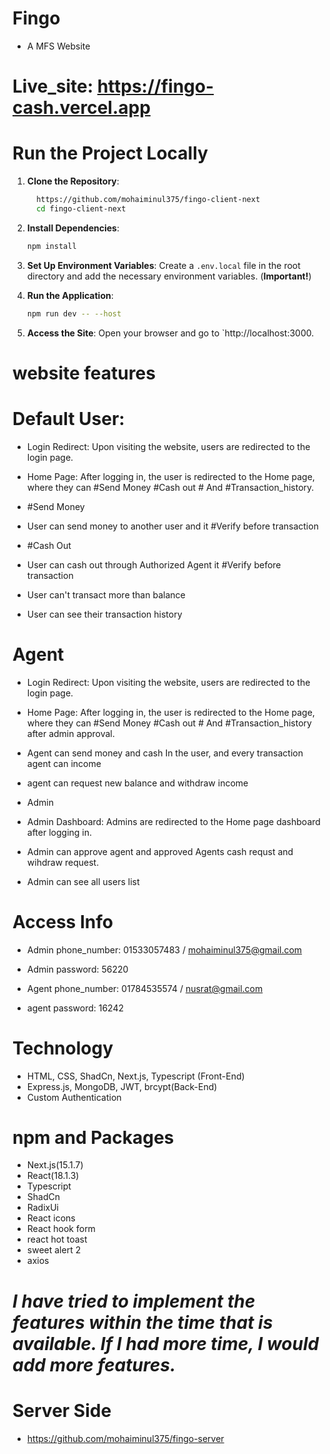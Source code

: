 # Fingo

- A MFS Website

# Live_site: https://fingo-cash.vercel.app

# Run the Project Locally

1. **Clone the Repository**:

   ```sh
     https://github.com/mohaiminul375/fingo-client-next
     cd fingo-client-next
   ```

2. **Install Dependencies**:

   ```sh
   npm install
   ```

3. **Set Up Environment Variables**: Create a `.env.local` file in the root directory and add the necessary environment variables. (**Important!**)

4. **Run the Application**:

   ```sh
   npm run dev -- --host
   ```

5. **Access the Site**: Open your browser and go to `http://localhost:3000.

# website features

# Default User:

- Login Redirect: Upon visiting the website, users are redirected to the login page.
- Home Page: After logging in, the user is redirected to the Home page, where they can #Send Money #Cash out # And #Transaction_history.

- #Send Money
- User can send money to another user and it #Verify before transaction
- #Cash Out
- User can cash out through Authorized Agent it #Verify before transaction
- User can't transact more than balance
- User can see their transaction history

# Agent

- Login Redirect: Upon visiting the website, users are redirected to the login page.
- Home Page: After logging in, the user is redirected to the Home page, where they can #Send Money #Cash out # And #Transaction_history after admin approval.
- Agent can send money and cash In the user, and every transaction agent can income
- agent can request new balance and withdraw income

- Admin
- Admin Dashboard: Admins are redirected to the Home page dashboard after logging in.
- Admin can approve agent and approved Agents cash requst and wihdraw request.
- Admin can see all users list

# Access Info

- Admin phone_number: 01533057483 / mohaiminul375@gmail.com
- Admin password: 56220

- Agent phone_number: 01784535574 / nusrat@gmail.com
- agent password: 16242

# Technology

- HTML, CSS, ShadCn, Next.js, Typescript (Front-End)
- Express.js, MongoDB, JWT, brcypt(Back-End)
- Custom Authentication

# npm and Packages

- Next.js(15.1.7)
- React(18.1.3)
- Typescript
- ShadCn
- RadixUi
- React icons
- React hook form
- react hot toast
- sweet alert 2
- axios
# ***I have tried to implement the features within the time that is available. If I had more time, I would add more features.***
# Server Side

- https://github.com/mohaiminul375/fingo-server
